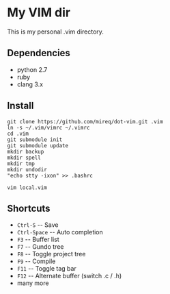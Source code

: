 My VIM dir
==========

This is my personal .vim directory.

Dependencies
------------

* python 2.7
* ruby
* clang 3.x

Install
-------

    git clone https://github.com/mireq/dot-vim.git .vim
    ln -s ~/.vim/vimrc ~/.vimrc
    cd .vim
    git submodule init
    git submodule update
    mkdir backup
    mkdir spell
    mkdir tmp
    mkdir undodir
    "echo stty -ixon" >> .bashrc

    vim local.vim

Shortcuts
---------

* `Ctrl-S` -- Save
* `Ctrl-Space` -- Auto completion
* `F3` -- Buffer list
* `F7` -- Gundo tree
* `F8` -- Toggle project tree
* `F9` -- Compile
* `F11` -- Toggle tag bar
* `F12` -- Alternate buffer (switch .c / .h)
* many more

